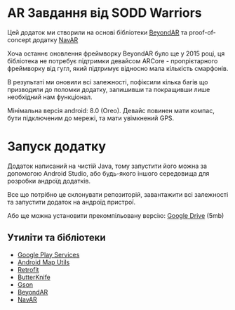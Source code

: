 # AR Завдання від SODD Warriors

Цей додаток ми створили на основі бібліотеки [BeyondAR](https://github.com/BeyondAR/beyondar) та proof-of-concept додатку [NavAR](https://github.com/KrishAmal/NavAR)

Хоча останнє оновлення фреймворку BeyondAR було ще у 2015 році, ця бібліотека не потребує підтримки девайсом ARCore - пропрієтарного фреймворку від гугл, який підтримує відносно мала кількість смарфонів.

В результаті ми оновили всі залежності, пофіксили кілька багів що призводили до поломки додатку, залишивши та покращивши лише необхідний нам функціонал.

Мінімальна версія android: 8.0 (Oreo). Девайс повинен мати компас, бути підключеним до мережі, та мати увімкнений GPS.


# Запуск додатку

Додаток написаний на чистій Java, тому запустити його можна за допомогою Android Studio, або будь-якого іншого середовища для розробки андроїд додатків.

Все що потрібно це склонувати репозиторій, завантажити всі залежності та запустити додаток на андроїд пристрої.

Або ще можна установити прекомпільовану версію: [Google Drive](https://drive.google.com/file/d/1bIGaX7BGXar-Yl7WwWgo8kfXk7_Duz5p/view?usp=sharing) (5mb)


## Утиліти та бібліотеки
* [Google Play Services](https://developers.google.com/android/guides/overview)
* [Android Map Utils](https://github.com/googlemaps/android-maps-utils)
* [Retrofit](https://github.com/square/retrofit)
* [ButterKnife](https://github.com/JakeWharton/butterknife)
* [Gson](https://github.com/google/gson)
* [BeyondAR](https://github.com/BeyondAR/beyondar)
* [NavAR](https://github.com/KrishAmal/NavAR)
